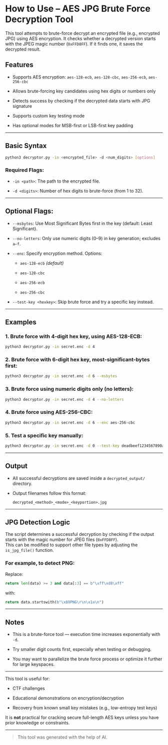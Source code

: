 # How to Use – AES JPG Brute Force Decryption Tool

This tool attempts to brute-force decrypt an encrypted file (e.g., encrypted JPG) using AES encryption. It checks whether a decrypted version starts with the JPEG magic number (`0xFFD8FF`). If it finds one, it saves the decrypted result.

## Features

- Supports AES encryption: `aes-128-ecb`, `aes-128-cbc`, `aes-256-ecb`, `aes-256-cbc`
    
- Allows brute-forcing key candidates using hex digits or numbers only
    
- Detects success by checking if the decrypted data starts with JPG signature
    
- Supports custom key testing mode
    
- Has optional modes for MSB-first or LSB-first key padding
    

---

## Basic Syntax

```bash
python3 decryptor.py -in <encrypted_file> -d <num_digits> [options]
```

### Required Flags:

- `-in <path>`: The path to the encrypted file.
    
- `-d <digits>`: Number of hex digits to brute-force (from 1 to 32).
    

---

## Optional Flags:

- `--msbytes`: Use Most Significant Bytes first in the key (default: Least Significant).
    
- `--no-letters`: Only use numeric digits (0–9) in key generation; excludes `a–f`.
    
- `--enc`: Specify encryption method. Options:
    
    - `aes-128-ecb` _(default)_
        
    - `aes-128-cbc`
        
    - `aes-256-ecb`
        
    - `aes-256-cbc`
        
- `--test-key <hexkey>`: Skip brute force and try a specific key instead.
    

---

## Examples

### 1. Brute force with 4-digit hex key, using AES-128-ECB:

```bash
python3 decryptor.py -in secret.enc -d 4
```

### 2. Brute force with 6-digit hex key, most-significant-bytes first:

```bash
python3 decryptor.py -in secret.enc -d 6 --msbytes
```

### 3. Brute force using numeric digits only (no letters):

```bash
python3 decryptor.py -in secret.enc -d 4 --no-letters
```

### 4. Brute force using AES-256-CBC:

```bash
python3 decryptor.py -in secret.enc -d 6 --enc aes-256-cbc
```

### 5. Test a specific key manually:

```bash
python3 decryptor.py -in secret.enc -d 0 --test-key deadbeef1234567890abcdef00000000
```

---

## Output

- All successful decryptions are saved inside a `decrypted_output/` directory.
    
- Output filenames follow this format:
    
    ```
    decrypted_<method>_<mode>_<keyportion>.jpg
    ```
    

---

## JPG Detection Logic

The script determines a successful decryption by checking if the output starts with the magic number for JPEG files (`0xFFD8FF`).  
This can be modified to support other file types by adjusting the `is_jpg_file()` function.

### For example, to detect PNG:

Replace:

```python
return len(data) >= 3 and data[:3] == b"\xff\xd8\xff"
```

with:

```python
return data.startswith(b"\x89PNG\r\n\x1a\n")
```

---

## Notes

- This is a brute-force tool — execution time increases exponentially with `-d`.
    
- Try smaller digit counts first, especially when testing or debugging.
    
- You may want to parallelize the brute force process or optimize it further for large keyspaces.
    

---

This tool is useful for:

- CTF challenges
    
- Educational demonstrations on encryption/decryption
    
- Recovery from known small key mistakes (e.g., low-entropy test keys)
    

It is **not** practical for cracking secure full-length AES keys unless you have prior knowledge or constraints.

---

> This tool was generated with the help of AI.

